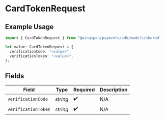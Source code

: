 # CardTokenRequest

## Example Usage

```typescript
import { CardTokenRequest } from "@wingspan/payments/sdk/models/shared";

let value: CardTokenRequest = {
  verificationCode: "<value>",
  verificationToken: "<value>",
};
```

## Fields

| Field               | Type                | Required            | Description         |
| ------------------- | ------------------- | ------------------- | ------------------- |
| `verificationCode`  | *string*            | :heavy_check_mark:  | N/A                 |
| `verificationToken` | *string*            | :heavy_check_mark:  | N/A                 |